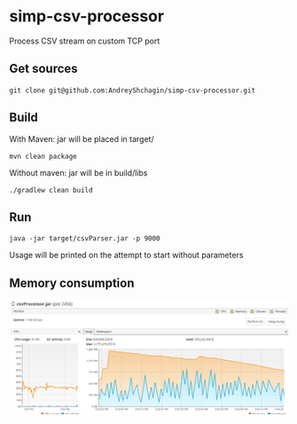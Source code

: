 # simp-csv-processor

Process CSV stream on custom TCP port

## Get sources

```
git clone git@github.com:AndreyShchagin/simp-csv-processor.git
```

## Build
 With Maven: jar will be placed in target/
 ```
 mvn clean package
 ```
 
 Without maven: jar will be in build/libs
 ```
 ./gradlew clean build
 ```
 
## Run

```
java -jar target/csvParser.jar -p 9000
```

Usage will be printed on the attempt to start without parameters

## Memory consumption
 
![memory consumption](img/csvParserMem.png "Memory consumption on local environment")
